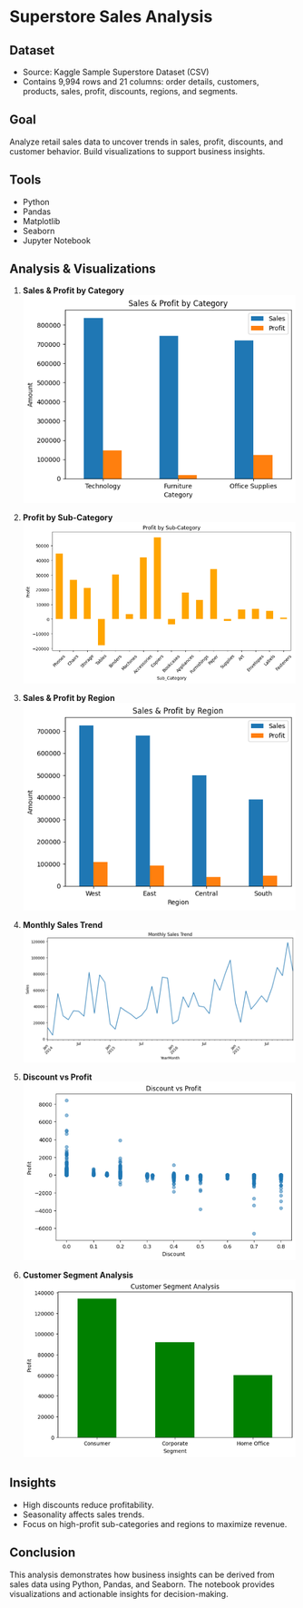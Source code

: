 # Superstore Sales Analysis

## Dataset
- Source: Kaggle Sample Superstore Dataset (CSV)
- Contains 9,994 rows and 21 columns: order details, customers, products, sales, profit, discounts, regions, and segments.

## Goal
Analyze retail sales data to uncover trends in sales, profit, discounts, and customer behavior. Build visualizations to support business insights.

## Tools
- Python
- Pandas
- Matplotlib
- Seaborn
- Jupyter Notebook

## Analysis & Visualizations

1. **Sales & Profit by Category**
   ![Sales & Profit by Category](charts/sales_profit_by_category.png)

2. **Profit by Sub-Category**
   ![Profit by Sub-Category](charts/profit_by_subcategory.png)

3. **Sales & Profit by Region**
   ![Sales & Profit by Region](charts/sales_profit_by_region.png)

4. **Monthly Sales Trend**
   ![Monthly Sales Trend](charts/monthly_sales_trend.png)

5. **Discount vs Profit**
   ![Discount vs Profit](charts/discount_vs_profit.png)

6. **Customer Segment Analysis**
   ![Customer Segment Analysis](charts/customer_segment_analysis.png)

## Insights
- High discounts reduce profitability.
- Seasonality affects sales trends.
- Focus on high-profit sub-categories and regions to maximize revenue.

## Conclusion
This analysis demonstrates how business insights can be derived from sales data using Python, Pandas, and Seaborn. The notebook provides visualizations and actionable insights for decision-making.
